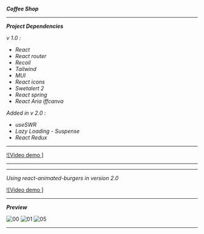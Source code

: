 **_Coffee Shop_**

---

**_Project Dependencies_**

_v 1.0 :_

- _React_
- _React router_
- _Recoil_
- _Tailwind_
- _MUI_
- _React icons_
- _Swetalert 2_
- _React spring_
- _React Aria iffcanva_

_Added in v 2.0 :_

- _useSWR_
- _Lazy Loading - Suspense_
- _React Redux_

---

[![Video demo ]](https://github.com/immohammadrezatavakkoli/coffeeshop/assets/100797809/487d078b-175f-4ce1-bfde-ec090de69ea7)

---
---
_Using react-animated-burgers in version 2.0_

[![Video demo ]](https://github.com/immohammadrezatavakkoli/coffeeshop/assets/100797809/bd443f23-ecff-4479-9a7d-e5e9e06b6070)

---

**_Preview_**

![00](https://github.com/rzvkoli/coffeeshop/assets/100797809/3c11b7f2-f89f-400f-9afb-2da946515d76)
![01](https://github.com/immohammadrezatavakkoli/coffeeshop/assets/100797809/5a603fd1-5348-43b3-a682-e9d918b1a85d)
![05](https://github.com/rzvkoli/coffeeshop/assets/100797809/7a3529f6-38fb-4c82-979a-6f03b4d08072)

---

